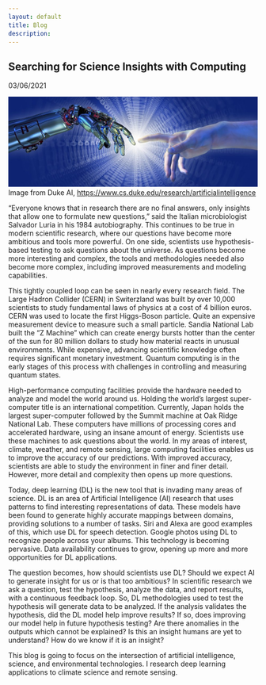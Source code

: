 ```yaml
---
layout: default
title: Blog
description: 
---
```


## Searching for Science Insights with Computing
03/06/2021

![alt text](assets/images/blog-001-ai.jpg )
Image from Duke AI, <a href='https://www.cs.duke.edu/research/artificialintelligence'>https://www.cs.duke.edu/research/artificialintelligence</a>


“Everyone knows that in research there are no final answers, only insights that allow one to formulate new questions,” said the Italian microbiologist Salvador Luria in his 1984 autobiography. This continues to be true in modern scientific research, where our questions have become more ambitious and tools more powerful. On one side, scientists use hypothesis-based testing to ask questions about the universe. As questions become more interesting and complex, the tools and methodologies needed also become more complex, including improved measurements and modeling capabilities. 

This tightly coupled loop can be seen in nearly every research field. The Large Hadron Collider (CERN) in Switerzland was built by over 10,000 scientists to study fundamental laws of physics at a cost of 4 billion euros. CERN was used to locate the first Higgs-Boson particle. Quite an expensive measurement device to measure such a small particle.  Sandia National Lab built the “Z Machine” which can create energy bursts hotter than the center of the sun for 80 million dollars to study how material reacts in unusual environments. While expensive, advancing scientific knowledge often requires significant monetary investment. Quantum computing is in the early stages of this process with challenges in controlling and measuring quantum states.

High-performance computing facilities provide the hardware needed to analyze and model the world around us.  Holding the world’s largest super-computer title is an international competition. Currently, Japan holds the largest super-computer followed by the Summit machine at Oak Ridge National Lab. These computers have millions of processing cores and accelerated hardware, using an insane amount of energy. Scientists use these machines to ask questions about the world. In my areas of interest, climate, weather, and remote sensing, large computing facilities enables us to improve the accuracy of our predictions. With improved accuracy, scientists are able to study the environment in finer and finer detail. However, more detail and complexity then opens up more questions. 

Today, deep learning (DL) is the new tool that is invading many areas of science. DL is an area of Artificial Intelligence (AI) research that uses patterns to find interesting representations of data. These models have been found to generate highly accurate mappings between domains, providing solutions to a number of tasks. Siri and Alexa are good examples of this, which use DL for speech detection. Google photos using DL to recognize people across your albums. This technology is becoming pervasive. Data availability continues to grow, opening up more and more opportunities for DL applications. 

The question becomes, how should scientists use DL? Should we expect AI to generate insight for us or is that too ambitious?  In scientific research we ask a question, test the hypothesis, analyze the data, and report results, with a continuous feedback loop. So, DL methodologies used to test the hypothesis will generate data to be analyzed. If the analysis validates the hypothesis, did the DL model help improve results? If so, does improving our model help in future hypothesis testing?  Are there anomalies in the outputs which cannot be explained? Is this an insight humans are yet to understand? How do we know if it is an insight? 

This blog is going to focus on the intersection of artificial intelligence, science, and environmental technologies. I research deep learning applications to climate science and remote sensing.


